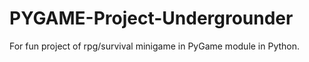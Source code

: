 # PYGAME-Project-Undergrounder

For fun project of rpg/survival minigame in PyGame module in Python.
